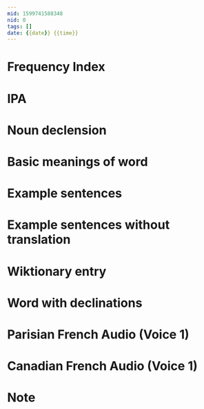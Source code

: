 ```yaml
---
mid: 1599741588348
nid: 0
tags: []
date: {{date}} {{time}}
---
```




# Frequency Index



# IPA



# Noun declension



# Basic meanings of word



# Example sentences



# Example sentences without translation



# Wiktionary entry



# Word with declinations



# Parisian French Audio (Voice 1)



# Canadian French Audio (Voice 1)



# Note


